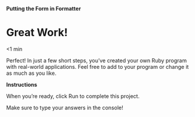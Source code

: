 **Putting the Form in Formatter**
# Great Work!

<1 min

Perfect! In just a few short steps, you’ve created your own Ruby program with real-world applications. Feel free to add to your program or change it as much as you like.

**Instructions**

When you’re ready, click Run to complete this project.

Make sure to type your answers in the console!